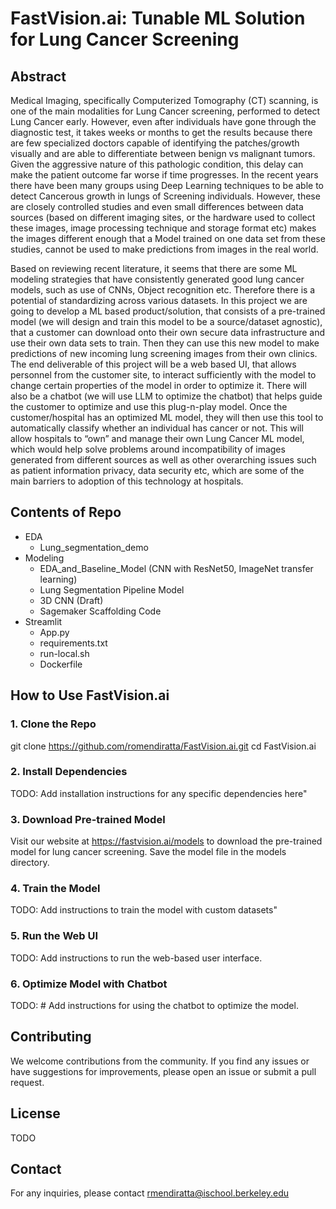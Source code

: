 # FastVision.ai: Tunable ML Solution for Lung Cancer Screening

## Abstract

Medical Imaging, specifically Computerized Tomography (CT) scanning, is one of the main modalities for Lung Cancer screening, performed to detect Lung Cancer early. However, even after individuals have gone through the diagnostic test, it takes weeks or months to get the results because there are few specialized doctors capable of identifying the patches/growth visually and are able to differentiate between benign vs malignant tumors. Given the aggressive nature of this pathologic condition, this delay can make the patient outcome far worse if time progresses. In the recent years there have been many groups using Deep Learning techniques to be able to detect Cancerous growth in lungs of Screening individuals. However, these are closely controlled studies and even small differences between data sources (based on different imaging sites, or the hardware used to collect these images, image processing technique and storage format etc) makes the images different enough that a Model trained on one data set from these studies, cannot be used to make predictions from images in the real world.

Based on reviewing recent literature, it seems that there are some ML modeling strategies that have consistently generated good lung cancer models, such as use of CNNs, Object recognition etc. Therefore there is a potential of standardizing across various datasets. In this project we are going to develop a ML based product/solution, that consists of a pre-trained model (we will design and train this model to be a source/dataset agnostic), that a customer can download onto their own secure data infrastructure and use their own data sets to train. Then they can use this new model to make predictions of new incoming lung screening images from their own clinics. The end deliverable of this project will be a web based UI, that allows personnel from the customer site, to interact sufficiently with the model to change certain properties of the model in order to optimize it. There will also be a chatbot (we will use LLM to optimize the chatbot) that helps guide the customer to optimize and use this plug-n-play model. Once the customer/hospital has an optimized ML model, they will then use this tool to automatically classify whether an individual has cancer or not. This will allow hospitals to “own” and manage their own Lung Cancer ML model, which would help solve problems around incompatibility of images generated from different sources as well as other overarching issues such as patient information privacy, data security etc, which are some of the main barriers to adoption of this technology at hospitals.

## Contents of Repo

- EDA
  - Lung_segmentation_demo
- Modeling
  - EDA_and_Baseline_Model (CNN with ResNet50, ImageNet transfer learning)
  - Lung Segmentation Pipeline Model
  - 3D CNN (Draft)
  - Sagemaker Scaffolding Code
- Streamlit
  - App.py
  - requirements.txt
  - run-local.sh
  - Dockerfile

## How to Use FastVision.ai

### 1. Clone the Repo
git clone https://github.com/romendiratta/FastVision.ai.git
cd FastVision.ai

### 2. Install Dependencies
TODO: Add installation instructions for any specific dependencies here"

### 3. Download Pre-trained Model
Visit our website at https://fastvision.ai/models to download the pre-trained model for lung cancer screening. Save the model file in the models directory.

### 4. Train the Model
TODO: Add instructions to train the model with custom datasets"

### 5. Run the Web UI
TODO: Add instructions to run the web-based user interface.

### 6. Optimize Model with Chatbot
TODO: # Add instructions for using the chatbot to optimize the model.

## Contributing

We welcome contributions from the community. If you find any issues or have suggestions for improvements, please open an issue or submit a pull request.

## License

TODO

## Contact

For any inquiries, please contact rmendiratta@ischool.berkeley.edu









